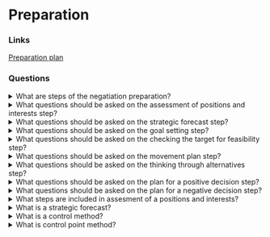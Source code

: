 # Preparation

### Links

[Preparation plan](Plan_podgotovki_k_peregovoram.pdf)

### Questions

<details>
  <summary>What are steps of the negatiation preparation?</summary>

* Assessment of positions and interests
* Strategic forecast
* Goal settings
* Сhecking the target for feasibility
* Movement plan
* Thinking through alternatives
* Plan for a positive decision
* Plan for a negative decision

</details>

<details>
  <summary>What questions should be asked on the assessment of positions and interests step?</summary>

* What a relationship history with a second side? How is it possible to use it?
* What allows to strengthen/let loose positions?
* What is a main pain point of the second side? What are true interests?
* What are our common interests?

</details>

<details>
  <summary>What questions should be asked on the strategic forecast step?</summary>

* Who am I for the second side?
* How a partner sees me?

</details>

<details>
  <summary>What questions should be asked on the goal setting step?</summary>

* Where I want to go?
* What I want to get or do?

</details>

<details>
  <summary>What questions should be asked on the checking the target for feasibility step?</summary>

* Is it possible to make the goals?
* What is depended on my actions?

</details>

<details>
  <summary>What questions should be asked on the movement plan step?</summary>

* How I will move to the target?
* What are steps allow me to get a wish result?

</details>

<details>
  <summary>What questions should be asked on the thinking through alternatives step?</summary>

* What a result of a negotiation will be optimal for me?
* What a result of a negotiation will be bad for me?
* What is a minimal available result?
* Where is a border after which a negotiation doesn't have sence?

</details>

<details>
  <summary>What questions should be asked on the plan for a positive decision step?</summary>

* What is next?
* What will I do if we agree to my terms?

</details>

<details>
  <summary>What questions should be asked on the plan for a negative decision step?</summary>

* What is next?
* What will I do if we disagree to my terms?

</details>

<details>
  <summary>What steps are included in assesment of a positions and interests?</summary>

* Evaluation of a relationship history (constructive and unconstructive moments)
* Understand what strengthens and weakens your position
* Understand what the other side wants
* See common interests

</details>

<details>
  <summary>What is a strategic forecast?</summary>

It is an attempt to see yourself by a partner's eyes. Astimate vectors of strategic importance and difficulty getting a replacement.

Types:
* Lever
* Partner
* Shop
* Opportunity

</details>

<details>
  <summary>What is a control method?</summary>

It is needed to recognize what you can control.

* Model they (or world) - it is targets, that are outsiede the control zone.
* Model I - it is targets, that are inside the control zone.

</details>

<details>
  <summary>What is control point method?</summary>

Each ambition purpose might not to be reach through one step, and it is not always possible to move in a straight line. Think about control points that are included into the target.

</details>
